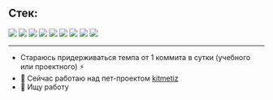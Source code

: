 ## Стек:

<img src="https://img.shields.io/badge/Python-blue?style=flat&logo=Python&logoColor=yellow"/>&nbsp;<img src="https://img.shields.io/badge/Django-7FFFD4?style=flat&logo=Django&logoColor=6A5ACD"/>&nbsp;<img src="https://img.shields.io/badge/HTML-FF6347?style=flat&logo=HTML5&logoColor=white"/>&nbsp;<img src="https://img.shields.io/badge/PostgreSQL-008B8B?style=flat&logo=PostgreSQL&logoColor=black"/>&nbsp;<img src ="https://img.shields.io/badge/Docker-00ADD8?style=flat&logo=docker&logoColor=white"/>&nbsp;<img src="https://img.shields.io/badge/1C-yellow?style=flat&logo=1C-black&logoColor=black"/>&nbsp;<img src ="https://img.shields.io/badge/Linux-FF8C00?style=flat&logo=linux&logoColor=black"/>&nbsp;<img src ="https://img.shields.io/badge/Swagger-7CFC00?style=flat&logo=swagger&logoColor=black"/>&nbsp;<img src ="https://img.shields.io/badge/Flask-white?style=flat&logo=flask&logoColor=black"/>
<HR>

- Стараюсь придерживаться темпа от 1 коммита в сутки (учебного или проектного) ⚡
- 🔭 Сейчас работаю над пет-проектом [kitmetiz](https://github.com/Demiat/kitmetiz)
- 💬 Ищу работу

<!--
**Demiat/Demiat** is a ✨ _special_ ✨ repository because its `README.md` (this file) appears on your GitHub profile.

Here are some ideas to get you started:

- 🔭 I’m currently working on ...
- 🌱 I’m currently learning ...
- 👯 I’m looking to collaborate on ...
- 🤔 I’m looking for help with ...
- 💬 Ask me about ...
- 📫 How to reach me: ...
- 😄 Pronouns: ...
- ⚡ Fun fact: ...
-->

